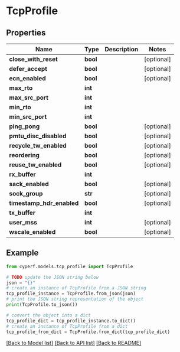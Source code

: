 # TcpProfile


## Properties

Name | Type | Description | Notes
------------ | ------------- | ------------- | -------------
**close_with_reset** | **bool** |  | [optional] 
**defer_accept** | **bool** |  | [optional] 
**ecn_enabled** | **bool** |  | [optional] 
**max_rto** | **int** |  | 
**max_src_port** | **int** |  | 
**min_rto** | **int** |  | 
**min_src_port** | **int** |  | 
**ping_pong** | **bool** |  | [optional] 
**pmtu_disc_disabled** | **bool** |  | [optional] 
**recycle_tw_enabled** | **bool** |  | [optional] 
**reordering** | **bool** |  | [optional] 
**reuse_tw_enabled** | **bool** |  | [optional] 
**rx_buffer** | **int** |  | 
**sack_enabled** | **bool** |  | [optional] 
**sock_group** | **str** |  | [optional] 
**timestamp_hdr_enabled** | **bool** |  | [optional] 
**tx_buffer** | **int** |  | 
**user_mss** | **int** |  | [optional] 
**wscale_enabled** | **bool** |  | [optional] 

## Example

```python
from cyperf.models.tcp_profile import TcpProfile

# TODO update the JSON string below
json = "{}"
# create an instance of TcpProfile from a JSON string
tcp_profile_instance = TcpProfile.from_json(json)
# print the JSON string representation of the object
print(TcpProfile.to_json())

# convert the object into a dict
tcp_profile_dict = tcp_profile_instance.to_dict()
# create an instance of TcpProfile from a dict
tcp_profile_from_dict = TcpProfile.from_dict(tcp_profile_dict)
```
[[Back to Model list]](../README.md#documentation-for-models) [[Back to API list]](../README.md#documentation-for-api-endpoints) [[Back to README]](../README.md)


